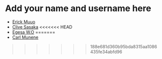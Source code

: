 # Add your name and username here

- [Erick Muuo](https://github.com/IamMuuo)
- [Clive Sasaka](https://github.com/Csasaka19)
<<<<<<< HEAD
- [Egesa W.O](https://github.com/wayneotemah/)
=======
- [Carl Munene](https://github.com/munenecarl)
>>>>>>> 188e681d360b95bda8315aa1086435fe34abfd96

